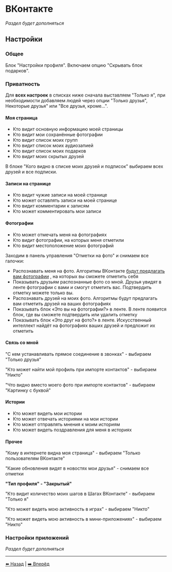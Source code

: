 # ВКонтакте

*Раздел будет дополняться*

## Настройки

### Общее

Блок "Настройки профиля". Включаем опцию "Скрывать блок подарков".

### Приватность

Для **всех настроек** в списках ниже сначала выставляем "Только я", при необходимости добавляем людей через опции
"Только друзья", Некоторые друзья" или "Все друзья, кроме...".

#### Моя страница

- Кто видит основную информацию моей страницы
- Кто видит мои сохранённые фотографии
- Кто видит список моих групп
- Кто видит список моих аудиозапией
- Кто видит список моих подарков
- Кто видит моих скрытых друзей

В блоке "Кого видно в списке моих друзей и подписок" выбираем всех друзей и все подписки.

#### Записи на странице

- Кто видит чужие записи на моей странице
- Кто может оставлять записи на моей странице
- Кто видит комментарии к записям
- Кто может комментировать мои записи

#### Фотографии

- Кто может отмечать меня на фотографиях
- Кто видит фотографии, на которых меня отметили
- Кто видит местоположение моих фотографий

Заходим в панель управления "Отметки на фото" и снимаем все галочки:
- Распознавать меня на фото. Алгоритмы ВКонтакте [будут предлагать вам фотографии](https://vk.com/@vk-ai-photo-tags)
, на которых вы сможете отметить себя
- Показывать друзьям распознанные фото со мной. Друзья увидят в ленте фотографии с вами и смогут отметить вас.
Подтвердить отметку можете только вы.
- Распознавать друзей на моих фото. Алгоритмы будут предлагать вам отметить друзей на ваших фотографиях
- Показывать блок «Это вы на фотографии?» в ленте. В ленте появится блок, где вы сможете подтвердить или удалить отметку
- Показывать блок «Это друг на фото?» в ленте. Искусственный интеллект найдёт на фотографиях ваших друзей и предложит их отметить

#### Связь со мной

"С кем устанавливать прямое соединение в звонках" - выбираем "Только друзья"

"Кто может найти мой профиль при импорте контактов" - выбираем "Никто"

"Что видно вместо моего фото при импорте контактов" - выбираем "Картинку с буквой"

#### Истории

- Кто может видеть мои истории
- Кто может отвечать историями на мои истории
- Кто может отправлять мнения к моим историям
- Кто может видеть поздравления для меня в историях

#### Прочее

"Кому в интернете видна моя страница" - выбираем "Только пользователям ВКонтакте"

"Какие обновления видят в новостях мои друзья" - снимаем все отметки

**"Тип профиля" - "Закрытый"**

"Кто видит количество моих шагов в Шагах ВКонтакте" - выбираем "Только я"

"Кто может видеть мою активность в играх" - выбираем "Никто"

"Кто может видеть мою активность в мини-приложениях" - выбираем "Никто"

### Настройки приложений

*Раздел будет дополняться*

---

[⬅️ Назад](./facebook.md) | [➡️ Вперёд](./2fa.md)
